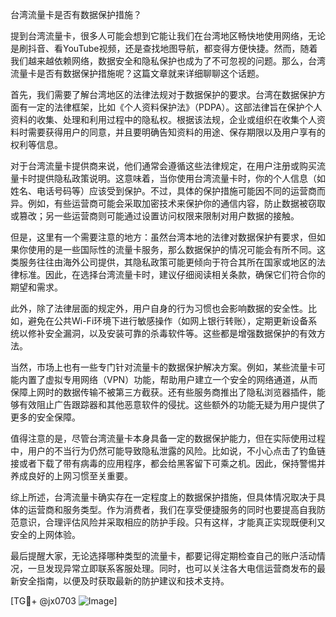 台湾流量卡是否有数据保护措施？

提到台湾流量卡，很多人可能会想到它能让我们在台湾地区畅快地使用网络，无论是刷抖音、看YouTube视频，还是查找地图导航，都变得方便快捷。然而，随着我们越来越依赖网络，数据安全和隐私保护也成为了不可忽视的问题。那么，台湾流量卡是否有数据保护措施呢？这篇文章就来详细聊聊这个话题。

首先，我们需要了解台湾地区的法律法规对于数据保护的要求。台湾在数据保护方面有一定的法律框架，比如《个人资料保护法》（PDPA）。这部法律旨在保护个人资料的收集、处理和利用过程中的隐私权。根据该法规，企业或组织在收集个人资料时需要获得用户的同意，并且要明确告知资料的用途、保存期限以及用户享有的权利等信息。

对于台湾流量卡提供商来说，他们通常会遵循这些法律规定，在用户注册或购买流量卡时提供隐私政策说明。这意味着，当你使用台湾流量卡时，你的个人信息（如姓名、电话号码等）应该受到保护。不过，具体的保护措施可能因不同的运营商而异。例如，有些运营商可能会采取加密技术来保护你的通信内容，防止数据被窃取或篡改；另一些运营商则可能通过设置访问权限来限制对用户数据的接触。

但是，这里有一个需要注意的地方：虽然台湾本地的法律对数据保护有要求，但如果你使用的是一些国际性的流量卡服务，那么数据保护的情况可能会有所不同。这类服务往往由海外公司提供，其隐私政策可能更倾向于符合其所在国家或地区的法律标准。因此，在选择台湾流量卡时，建议仔细阅读相关条款，确保它们符合你的期望和需求。

此外，除了法律层面的规定外，用户自身的行为习惯也会影响数据的安全性。比如，避免在公共Wi-Fi环境下进行敏感操作（如网上银行转账），定期更新设备系统以修补安全漏洞，以及安装可靠的杀毒软件等。这些都是增强数据保护的有效方法。

当然，市场上也有一些专门针对流量卡的数据保护解决方案。例如，某些流量卡可能内置了虚拟专用网络（VPN）功能，帮助用户建立一个安全的网络通道，从而保障上网时的数据传输不被第三方截获。还有些服务商推出了隐私浏览器插件，能够有效阻止广告跟踪器和其他恶意软件的侵扰。这些额外的功能无疑为用户提供了更多的安全保障。

值得注意的是，尽管台湾流量卡本身具备一定的数据保护能力，但在实际使用过程中，用户的不当行为仍然可能导致隐私泄露的风险。比如说，不小心点击了钓鱼链接或者下载了带有病毒的应用程序，都会给黑客留下可乘之机。因此，保持警惕并养成良好的上网习惯至关重要。

综上所述，台湾流量卡确实存在一定程度上的数据保护措施，但具体情况取决于具体的运营商和服务类型。作为消费者，我们在享受便捷服务的同时也要提高自我防范意识，合理评估风险并采取相应的防护手段。只有这样，才能真正实现既便利又安全的上网体验。

最后提醒大家，无论选择哪种类型的流量卡，都要记得定期检查自己的账户活动情况，一旦发现异常立即联系客服处理。同时，也可以关注各大电信运营商发布的最新安全指南，以便及时获取最新的防护建议和技术支持。

[TG💪+ @jx0703 ![Image](https://github.com/user-attachments/assets/dbca1d08-cadb-493c-b0ec-ad6f7a83f270)]
